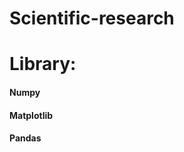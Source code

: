 # Scientific-research
<h1>
        Library:
</h1>
        <h4>Numpy</h4>
        <h4>Matplotlib</h4>
        <h4>Pandas</h4>
